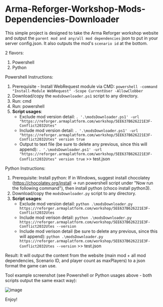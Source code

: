 # Arma-Reforger-Workshop-Mods-Dependencies-Downloader
This simple project is designed to take the Arma Reforger workshop website and output the `parent mod and any/all mod dependencies` json to put in your server config.json. It also outputs the mod's `scenario id` at the bottom.

2 flavors:
1. Powershell
2. Python

Powershell Instructions:
1. Prerequisite - Install WebRequest module via CMD: `powershell -command "Install-Module WebRequest" -Scope CurrentUser -AllowClobber`
2. Download/copy the `modsDownloader.ps1` script to any directory.
3. Run: cmd
4. Run: powershell
5. **Script usages**:
   - Exclude mod version detail:
        `. '.\modsDownloader.ps1' -url "https://reforger.armaplatform.com/workshop/5EE637B626221E3F-Conflict2032Utes"`
   - Include mod version detail:
        `. '.\modsDownloader.ps1' -url "https://reforger.armaplatform.com/workshop/5EE637B626221E3F-Conflict2032Utes" version true`
   - Output to text file (be sure to delete any previous, since this will append):
        `. '.\modsDownloader.ps1' -url "https://reforger.armaplatform.com/workshop/5EE637B626221E3F-Conflict2032Utes" version true` >> test.json

Python Instructions:
1. Prerequisite: Install python: If in Windows, suggest install chocolatey (https://chocolatey.org/install -> run powershell script under "Now run the following command"), then install python (choco install python3).
2. Download/copy the `modsDownloader.py` script to any directory.
3. **Script usages**:
    - Exclude mod version detail:
       `python .\modsDownloader.py https://reforger.armaplatform.com/workshop/5EE637B626221E3F-Conflict2032Utes`
    - Include mod verison detail:
       `python .\modsDownloader.py https://reforger.armaplatform.com/workshop/5EE637B626221E3F-Conflict2032Utes --version`
    - Include mod verison detail (be sure to delete any previous, since this will append):
       `python .\modsDownloader.py https://reforger.armaplatform.com/workshop/5EE637B626221E3F-Conflict2032Utes --version` >> test.json

Result:
It will output the content from the website (main mod + all mod dependencies, Scenario ID, and player count as maxPlayers) to a json format the game can use.

Tool example screenshot (see Powershell or Python usages above - both scripts output the same exact way):

![image](https://github.com/SirFrostingham/Arma-Reforger-Workshop-Mods-Dependencies-Downloader/assets/4725943/ff8c9b57-8fd2-48cf-aa13-056d97edfd44)


Enjoy!

